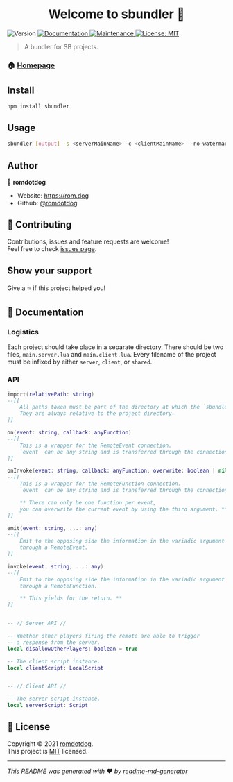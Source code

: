 <h1 align="center">Welcome to sbundler 👋</h1>
<p>
  <img alt="Version" src="https://img.shields.io/badge/version-1.1.0-blue.svg?cacheSeconds=2592000" />
  <a href="https://github.com/romdotdog/sbundler#readme" target="_blank">
    <img alt="Documentation" src="https://img.shields.io/badge/documentation-yes-brightgreen.svg" />
  </a>
  <a href="https://github.com/romdotdog/sbundler/graphs/commit-activity" target="_blank">
    <img alt="Maintenance" src="https://img.shields.io/badge/maintained%3F-yes-green.svg" />
  </a>
  <a href="https://github.com/romdotdog/sbundler/blob/master/LICENSE" target="_blank">
    <img alt="License: MIT" src="https://img.shields.io/github/license/romdotdog/sbundler" />
  </a>
</p>

> A bundler for SB projects.

### 🏠 [Homepage](https://github.com/romdotdog/sbundler#readme)

## Install

```sh
npm install sbundler
```

## Usage

```sh
sbundler [output] -s <serverMainName> -c <clientMainName> --no-watermark
```

## Author

👤 **romdotdog**

- Website: https://rom.dog
- Github: [@romdotdog](https://github.com/romdotdog)

## 🤝 Contributing

Contributions, issues and feature requests are welcome!<br />Feel free to check [issues page](https://github.com/romdotdog/sbundler/issues).

## Show your support

Give a ⭐️ if this project helped you!

## 📜 Documentation

### Logistics

Each project should take place in a separate directory. There should be two files, `main.server.lua` and `main.client.lua`. Every filename of the project must be infixed by either `server`, `client`, or `shared`.

### API

```lua
import(relativePath: string)
--[[
	All paths taken must be part of the directory at which the `sbundler` command has been run.
	They are always relative to the project directory.
]]

on(event: string, callback: anyFunction)
--[[
	This is a wrapper for the RemoteEvent connection.
	`event` can be any string and is transferred through the connection.
]]

onInvoke(event: string, callback: anyFunction, overwrite: boolean | nil)
--[[
	This is a wrapper for the RemoteFunction connection.
	`event` can be any string and is transferred through the connection.

	** There can only be one function per event,
	you can overwrite the current event by using the third argument. **
]]

emit(event: string, ...: any)
--[[
	Emit to the opposing side the information in the variadic argument
	through a RemoteEvent.
]]

invoke(event: string, ...: any)
--[[
	Emit to the opposing side the information in the variadic argument
	through a RemoteFunction.

	** This yields for the return. **
]]


-- // Server API //

-- Whether other players firing the remote are able to trigger
-- a response from the server.
local disallowOtherPlayers: boolean = true

-- The client script instance.
local clientScript: LocalScript


-- // Client API //

-- The server script instance.
local serverScript: Script

```

## 📝 License

Copyright © 2021 [romdotdog](https://github.com/romdotdog).<br />
This project is [MIT](https://github.com/romdotdog/sbundler/blob/master/LICENSE) licensed.

---

_This README was generated with ❤️ by [readme-md-generator](https://github.com/kefranabg/readme-md-generator)_
